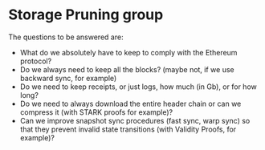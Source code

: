 # Storage Pruning group
The questions to be answered are:
* What do we absolutely have to keep to comply with the Ethereum protocol?
* Do we always need to keep all the blocks? (maybe not, if we use backward sync, for example)
* Do we need to keep receipts, or just logs, how much (in Gb), or for how long?
* Do we need to always download the entire header chain or can we compress it (with STARK proofs for example)?
* Can we improve snapshot sync procedures (fast sync, warp sync) so that they prevent invalid state transitions (with Validity Proofs, for example)? 
